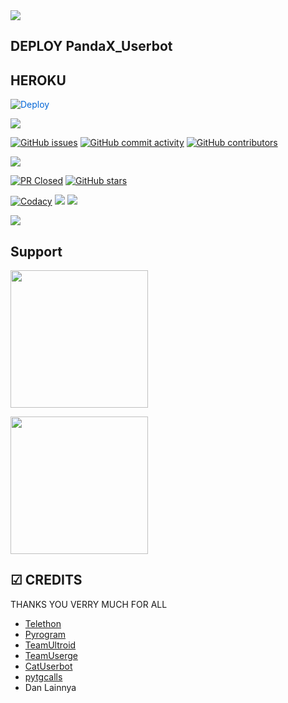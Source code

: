 <img src="https://media.giphy.com/media/mql4KQroAI2T6/giphy.gif">

## DEPLOY PandaX_Userbot
## HEROKU
<a href="https://heroku.com/deploy?template=https://github.com/IlhamMansiz/Pandapack" rel="nofollow" style="background-color: initial; box-sizing: border-box; color: #0366d6; text-decoration-line: none;"><img alt="Deploy" data-canonical-src="https://www.herokucdn.com/deploy/button.svg" src="https://camo.githubusercontent.com/83b0e95b38892b49184e07ad572c94c8038323fb/68747470733a2f2f7777772e6865726f6b7563646e2e636f6d2f6465706c6f792f627574746f6e2e737667" style="border-style: none; box-sizing: initial; max-width: 100%;" /></a></div>
 
<img src="https://media.giphy.com/media/7LM3Nd9MvnWFO/giphy.gif">
   
[![GitHub issues](https://img.shields.io/github/issues/ilhammansiz/PandaX_Userbot?&style=plastic&logo=github)](https://github.com/ilhammansiz/PandaX_Userbot/issues)
[![GitHub commit activity](https://img.shields.io/github/commit-activity/m/ilhammansiz/PandaX_Userbot?&style=plastic&logo=github)](https://github.com/mrxxp/PandaX_Userbot/graphs/commit-activity)
[![GitHub contributors](https://img.shields.io/github/contributors/mrxxp/PandaX_Userbot?&style=plastic&logo=github)](https://GitHub.com/mrxxp/PandaX_Userbot/graphs/contributors/)
<p align="justify">
<a href="https://pypi.org/project/Telethon/"> <img src="https://img.shields.io/pypi/v/telethon?label=telethon&logo=pypi&logoColor=white&style=for-the-badge" /></a>

[![PR Closed](https://img.shields.io/github/issues-pr-closed/ilhammansiz/PandaX_Userbot?&style=flat-square&logo=github)](https://github.com/ilhammansiz/PandaX_Userbot/pulls?q=is:closed)
[![GitHub stars](https://img.shields.io/github/stars/ilhammansiz/pandax_userbot?&style=flat-square&logo=github)](https://github.com/ilhammansiz/pandax_Userbot/stargazers)

<a href="https://travis-ci.com/ilhammansiz/PandaX_Userbot.svg?branch=PandaUserbot" /></a>
    <a href="https://app.codacy.com/gh/ilhammansiz/PandaX_Userbot/dashboard"> <img src="https://img.shields.io/codacy/grade/a8f0747a964e4712818a28d2a7f4edd3?color=blue&logo=codacy&style=for-the-badge" alt="Codacy" /></a>
    <a href="https://github.com/ilhammansiz/PandaX_Userbot"> <img src="https://img.shields.io/github/repo-size/ilhammansiz/PandaX_Userbot?logo=github&style=for-the-badge" /></a>
    <a href="https://github.com/ilhammansiz/PandaX_Userbot/network/members"> <img src="https://img.shields.io/github/forks/ilhammansiz/PandaX_Userbot-Bot?logo=github&style=for-the-badge" /></a>
    
<p align="left">
  <a href="https://github.com/ilhammansiz/PandaX_Userbot/blob/PandaUserbot/LICENSE"><img src="https://img.shields.io/github/license/ilhammansiz/PandaX_Userbot?&style=social&logo=github">
  </a></p>

## Support
   <a href="https://t.me/UserbotTEAM_Tutorial"><img src="https://img.shields.io/badge/Channel%20Support%3F-yes-green?&style=flat-square?&logo=telegram" width=220px></a></p>
   <a href="https://t.me/TEAMSquadUserbotSupport"><img src="https://img.shields.io/badge/Group%20Support%3F-yes-green?&style=flat-square?&logo=telegram" width=220px></a></p>

## ☑ CREDITS
  THANKS YOU VERRY MUCH FOR ALL
*   [Telethon](https://github.com/LonamiWebs/Telethon)
*   [Pyrogram](https://github.com/pyrogram/pyrogram)
*   [TeamUltroid](https://github.com/TeamUltroid)
*   [TeamUserge](https://github.com/UsergeTeam/Userge)
*   [CatUserbot](https://github.com/sandy1709/catuserbot)
*   [pytgcalls](https://www.google.com/url?sa=t&source=web&rct=j&url=https://github.com/pytgcalls/pytgcalls)
*   Dan Lainnya
